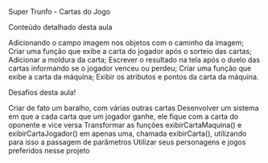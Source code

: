 Super Trunfo - Cartas do Jogo

Conteúdo detalhado desta aula

Adicionando o campo imagem nos objetos com o caminho da imagem;
Criar uma função que exibe a carta do jogador após o sorteio das cartas;
Adicionar a moldura da carta;
Escrever o resultado na tela após o duelo das cartas informando se o jogador venceu ou perdeu;
Criar uma função que exibe a carta da máquina;
Exibir os atributos e pontos da carta da máquina.

Desafios desta aula!

Criar de fato um baralho, com várias outras cartas
Desenvolver um sistema em que a cada carta que um jogador ganhe, ele fique com a carta do oponente e vice versa
Transformar as funções exibirCartaMaquina() e exibirCartaJogador() em apenas uma, chamada exibirCarta(), utilizando para isso a passagem de parâmetros
Utilizar seus personagens e jogos preferidos nesse projeto
